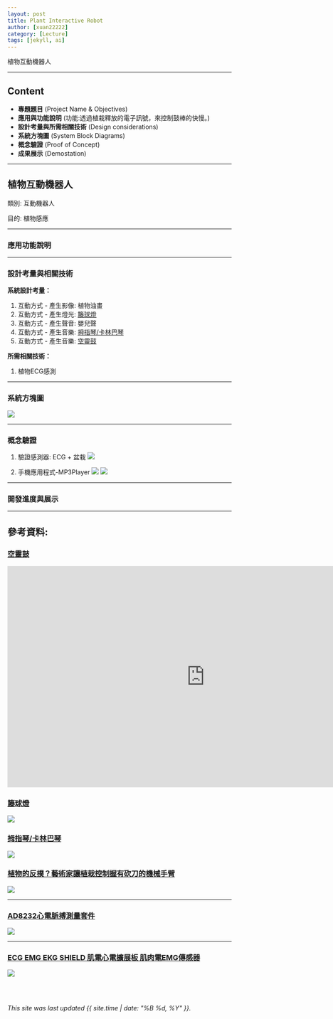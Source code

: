 ```yaml
---
layout: post
title: Plant Interactive Robot
author: [xuan22222]
category: [Lecture]
tags: [jekyll, ai]
---
```


植物互動機器人

---
## Content
* **專題題目** (Project Name & Objectives)
* **應用與功能說明** (功能:透過植栽釋放的電子訊號，來控制鼓棒的快慢。)
* **設計考量與所需相關技術** (Design considerations)
* **系統方塊圖** (System Block Diagrams)
* **概念驗證** (Proof of Concept)
* **成果展示** (Demostation)

---
## 植物互動機器人

類別: 互動機器人 <br>

目的: 植物感應 <br>

---
### 應用功能說明

---
### 設計考量與相關技術
**系統設計考量：**<br>
1. 互動方式 - 產生影像: 植物油畫
2. 互動方式 - 產生燈光: [籐球燈](https://www.ruten.com.tw/item/show?22011338130857)
3. 互動方式 - 產生聲音: 嬰兒聲
4. 互動方式 - 產生音樂: [拇指琴/卡林巴琴](https://www.ruten.com.tw/item/show?22040555968006)
5. 互動方式 - 產生音樂: [空靈鼓](https://www.ruten.com.tw/item/show?22233080228451)

**所需相關技術：**<br>
1. 植物ECG感測

---
### 系統方塊圖
![](https://github.com/rkuo2023/CSU-projects/blob/main/images/plant-interactive-robot-block-diagram.png?raw=true)

---
### 概念驗證
1. 驗證感測器: ECG + 盆栽
![](https://gcs.rimg.com.tw/g1/f/ea/df/21735007993567_946.jpg)

2. 手機應用程式-MP3Player
![](https://github.com/rkuo2023/CSU-projects/blob/main/images/MP3Player_Designer.PNG?raw=true)
![](https://github.com/rkuo2023/CSU-projects/blob/main/images/MP3Player_Blocks.PNG?raw=true)

---
### 開發進度與展示


---
## 參考資料:

### [空靈鼓](https://www.ruten.com.tw/item/show?22233080228451)
<iframe width="885" height="498" src="https://www.youtube.com/embed/s2KK1kNvm5A" title="空靈鼓～《天空之城》1小時無廣告音樂" frameborder="0" allow="accelerometer; autoplay; clipboard-write; encrypted-media; gyroscope; picture-in-picture; web-share" allowfullscreen></iframe>

### [籐球燈](https://www.ruten.com.tw/item/show?22011338130857)
![](https://gcs.rimg.com.tw/g1/2/41/a9/22011338130857_504.jpg)

### [拇指琴/卡林巴琴](https://www.ruten.com.tw/item/show?22040555968006)
![](https://gcs.rimg.com.tw/g2/3/66/06/22040555968006_595.jpg)

### [植物的反撲？藝術家讓植栽控制握有砍刀的機械手臂](https://www.inside.com.tw/article/29190-david-bowen-plant-machete)
![](https://bucket-img.tnlmedia.com/cabinet/files/consoles/1/teams/1/2022/10/obydgBehbWnS8zBugUisQ1OhrtG2VF2CSk0KZIIY.png?auto=compress&fit=max&w=730)

---
### [AD8232心電脈搏測量套件](https://www.ruten.com.tw/item/show?21735007993567)
![](https://gcs.rimg.com.tw/g1/f/ea/df/21735007993567_946.jpg)

---
### [ECG EMG EKG SHIELD 肌電心電擴展板 肌肉電EMG傳感器](https://www.ruten.com.tw/item/show?22025708084200)
![](https://gcs.rimg.com.tw/g2/a/73/e8/22025708084200_750.jpg)


<br />
<br />

*This site was last updated {{ site.time | date: "%B %d, %Y" }}.*
